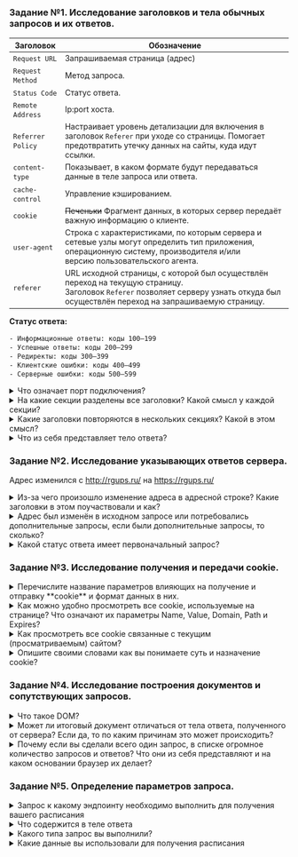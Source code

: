 ### Задание №1. Исследование заголовков и тела обычных запросов и их ответов.

| Заголовок         | Обозначение                                                                                                                                                                          |
| ----------------- | ------------------------------------------------------------------------------------------------------------------------------------------------------------------------------------ |
| `Request URL`     | Запрашиваемая страница (адрес)                                                                                                                                                       |
| `Request Method`  | Метод запроса.                                                                                                                                                                       |
| `Status Code`     | Статус ответа.                                                                                                                                                                       |
| `Remote Address`  | Ip:port хоста.                                                                                                                                                                       |
| `Referrer Policy` | Настраивает уровень детализации для включения в заголовок `Referer` при уходе со страницы. Помогает предотвратить утечку данных на сайты, куда идут ссылки.                          |
| `content-type`    | Показывает, в каком формате будут передаваться данные в теле запроса или ответа.                                                                                                     |
| `cache-control`   | Управление кэшированием.                                                                                                                                                             |
| `cookie`          | ~~Печеньки~~ Фрагмент данных, в которых сервер передаёт важную информацию о клиенте.                                                                                                 |
| `user-agent`      | Cтрока с характеристиками, по которым сервера и сетевые узлы могут определить тип приложения, операционную систему, производителя и/или версию пользовательского агента.             |
| `referer`         | URL исходной страницы, с которой был осуществлён переход на текущую страницу. Заголовок `Referer` позволяет серверу узнать откуда был осуществлён переход на запрашиваемую страницу. |


__Статус ответа:__
```
- Информационные ответы: коды 100–199
- Успешные ответы: коды 200–299
- Редиректы: коды 300–399
- Клиентские ошибки: коды 400–499
- Серверные ошибки: коды 500–599
``` 


<details>
  <summary>Что означает порт подключения?</summary>
  
  - 'ID' программы / процесса, который обслуживает сетевые соединения на заданном IP-адресе.
  
</details>

<details>
  <summary>На какие секции разделены все заголовки? Какой смысл у каждой секции?</summary>
  
```
`General` - Основные заголовки. Должны включаться в любое сообщение клиента и сервера.
`Request` - Заголовки запроса. Используются только в запросах клиента.
`Response` - Заголовки ответа. Только для ответов от сервера.
`Entity Headers` - Заголовки сущности. Сопровождают каждую сущность сообщения. Используются в запросах и ответах.
```
</details>

<details>
  <summary>Какие заголовки повторяются в нескольких секциях? Какой в этом смысл?</summary>
  
  - Конкретные заголовки http/s, которые могут повторяться в нескольких секциях,
зависят от конкретной структуры и содержания веб-страницы или приложения.
Общим примером могут быть заголовки типа "Content-Type", "Cache-Control", "Authorization" и т.д.
Повторение этих заголовков может быть полезным в случае, если различные части веб-страницы или приложения
требуют одинаковых настроек или параметров. Например, если на странице есть несколько виджетов,
каждый из которых обращается к одному и тому же API, то повторение заголовка "Authorization"
может избавить от необходимости задавать его для каждого виджета отдельно. 
Также повторение заголовков может быть связано с кэшированием контента на стороне клиента или сервера.
Например, заголовок "Cache-Control" может быть задан для нескольких секций страницы, чтобы указать на то,
что контент можно кэшировать на определенное время.

</details>

<details>
  <summary>Что из себя представляет тело ответа?</summary>
  
  - Данные, которые сервер отправляет в ответ на запрос клиента. Эти данные могут быть в различных форматах, таких как:
HTML, XML, JSON, изображения, аудио и видео файлы и т.д.
Тело ответа может содержать информацию, необходимую для отображения веб-страницы
или выполнения определенных действий в приложении.
Например, тело ответа может содержать HTML-код для отображения содержимого страницы,
JSON-данные для обновления состояния приложения или файлы для скачивания.
</details>

### Задание №2. Исследование указывающих ответов сервера.
Адрес изменился с http://rgups.ru/ на https://rgups.ru/

<details>
  <summary>Из-за чего произошло изменение адреса в адресной строке? Какие заголовки в этом поучаствовали и как?</summary>
  
- Пришел статус ответа `301`. Это означает, что запрошенный ресурс был окончательно перемещён в URL, указанный в заголовке Location.
В заголовке `Request Header` была запрошена страница с использованием зашифрованного и аутентифицированного ответа (`Upgrade-Insecure-Requests:1`). 
Сервер вернул заголовок `Response Header`, в котором содержится `Location: https://rgups.ru/`.

</details>

</details>

<details>
  <summary>Адрес был изменён в исходном запросе или потребовались дополнительные запросы, если были дополнительные запросы, то сколько?</summary>
  
- В первом запросе было запрошено повышение страницы, во втором запросе мы перешли на полученную страницу.

</details>

<details>
  <summary>Какой статус ответа имеет первоначальный запрос?</summary>
  
- 301 Moved Permanently

</details>

### Задание №3. Исследование получения и передачи cookie.

<details>
  <summary>Перечислите название параметров влияющих на получение и отправку **cookie** и формат данных в них.</summary>
  
```
"Set-Cookie": Этот заголовок отправляется сервером в ответ на запрос клиента и содержит информацию о новых или измененных cookie параметрах. Клиент сохраняет эти параметры и отправляет их в следующих запросах.
"Cookie": Этот заголовок отправляется клиентом в каждом запросе и содержит информацию о ранее полученных cookie параметрах. Сервер использует эту информацию для определения текущего состояния сессии пользователя.
"User-Agent": Этот заголовок содержит информацию о браузере и операционной системе клиента. Некоторые серверы могут использовать эту информацию для определения поддерживаемых cookie функций и настройки соответствующих параметров.
"Referer": Этот заголовок содержит информацию о странице, с которой был отправлен текущий запрос. Некоторые серверы могут использовать эту информацию для управления cookie параметрами в зависимости от текущей сессии пользователя.
"Accept": Этот заголовок содержит информацию о типах контента, которые клиент готов принимать. Некоторые серверы могут использовать эту информацию для определения поддерживаемых cookie функций и настройки соответствующих параметров.
```
</details>

<details>
  <summary>Как можно удобно просмотреть все cookie, используемые на странице? Что означают их параметры Name, Value, Domain, Path и Expires?</summary>
  
  - Используя вкладку "Cookies" в Network.
  
```
- Name: Имя cookie параметра, которое используется для идентификации его значения.
- Value: Значение cookie параметра, которое хранится на клиентской стороне и отправляется серверу в каждом запросе. 
- Domain: Домен, на котором cookie параметр может быть использован. Если домен не указан, то cookie параметр может быть использован только на текущем домене. 
- Path: Путь на сервере, на котором cookie параметр может быть использован. Если путь не указан, то cookie параметр может быть использован на любом пути на сервере. 
- Expires: Дата и время истечения срока действия cookie параметра. Если дата не указана, то cookie параметр будет удален при закрытии браузера.
```
</details>

</details>

<details>
  <summary>Как просмотреть все cookie связанные с текущим (просматриваемым) сайтом?</summary>

  - Application -> Storage -> Cookies -> site
  
</details>

<details>
  <summary>Опишите своими словами как вы понимаете суть и назначение cookie?</summary>
 
  - Фрагмент данных, отправленный сервером и хранящийся на компьютере пользователя. В cookie находится информация о вас. Например, логин и пароль, местоположение, языковые настройки, сведения о товарах в корзине интернет-магазина.
  
</details>

### Задание №4. Исследование построения документов и сопутствующих запросов.
<details>
  <summary>Что такое DOM?</summary>
 
  - DOM - это программный интерфейс, который позволяет взаимодействовать с HTML-документом и изменять его содержимое и структуру.
  
</details>

<details>
  <summary>Может ли итоговый документ отличаться от тела ответа, полученного от сервера? Если да, то по каким причинам это может происходить?</summary>
 
  - Да, может.
  - JavaScript может изменять содержимое страницы после загрузки, что может привести к изменению DOM-структуры.
  - CSS-стили могут быть применены к элементам страницы после загрузки, что может изменить их внешний вид.
  - Наличие кэширования на стороне клиента или сервера может привести к тому, что браузер будет использовать ранее сохраненную версию документа вместо той, которая была отправлена сервером.
  
</details>

<details>
  <summary>Почему если вы сделали всего один запрос, в списке огромное количество запросов и ответов? Что они из себя представляют и на каком основании браузер их делает?</summary>
 
  - Браузер автоматически делает дополнительные запросы и получает ответы на различные ресурсы, необходимые для отображения страницы.
  - Браузер делает эти запросы на основании содержимого HTML-кода страницы, который содержит ссылки на эти ресурсы.
  - Это могут быть запросы на изображения, стили CSS, скрипты JavaScript, шрифты и другие ресурсы.
  
</details>

### Задание №5. Определение параметров запроса.
<details>
  <summary>Запрос к какому эндпоинту необходимо выполнить для получения вашего расписания</summary>

```
https://www.rgups.ru/ajax/schedule.php?action=timetable&fac-id=1&course-id=3&group-id=26365&edu-type=internal
```
</details>

<details>
  <summary>Что содержится в теле ответа</summary>

- Таблица с моим расписанием(?)

__Код:__
<details>
  <summary>Response</summary>

```
<div class="schedule-section">
					<div class="schedule-section-legend"><i></i> – в режиме видеоконференцсвязи</div>
    		
    <table class="table">             <tr>
                <th class="" colspan="6">
                    Понедельник (сегодня)                </th>
            </tr>
                      <tr>
                        <td class="" >1</td>
                        <td class="" >8.20-9.50</td>
                        <td class="" >обе недели</td>
                            <td class="">Военная подготовка ()</td>
                            <td class=""> ..</td>
                            <td class=""></td>
                    </tr>
                      <tr>
                        <td class="" >2</td>
                        <td class="" >10.05-11.35</td>
                        <td class="" >обе недели</td>
                            <td class="">Военная подготовка ()</td>
                            <td class=""> ..</td>
                            <td class=""></td>
                    </tr>
                      <tr>
                        <td class="" >3</td>
                        <td class="" >12.05-13.35</td>
                        <td class="" >обе недели</td>
                            <td class="">Военная подготовка ()</td>
                            <td class=""> ..</td>
                            <td class=""></td>
                    </tr>
                      <tr>
                        <td class="" >4</td>
                        <td class="" >13.50-15.20</td>
                        <td class="" >обе недели</td>
                            <td class="">Военная подготовка ()</td>
                            <td class=""> ..</td>
                            <td class=""></td>
                    </tr>
                      <tr>
                        <td class="" >5</td>
                        <td class="" >15.30-17.00</td>
                        <td class="" >обе недели</td>
                            <td class="">Военная подготовка ()</td>
                            <td class=""> ..</td>
                            <td class=""></td>
                    </tr>

            <tr>
                <th class=" info" colspan="6">
                    Вторник (завтра)                </th>
            </tr>
                      <tr>
                        <td class="success" >2</td>
                        <td class="success" >10.05-11.35</td>
                        <td class="success" >обе недели</td>
                            <td class="success">Системы и технологии искусственного интеллекта (ЛЕК)</td>
                            <td class="success">МОСКАТ Н.А.</td>
                            <td class="success">Д404</td>
                    </tr>
                      <tr>
                        <td class="" >3</td>
                        <td class="" >12.05-13.35</td>
                        <td class="" >обе недели</td>
                            <td class="">Экономика и менеджмент (ПРАК)</td>
                            <td class="">ТИМЧЕНКО О.В.</td>
                            <td class="">С409</td>
                    </tr>
                      <tr>
                        <td class="" >4</td>
                        <td class="" >13.50-15.20</td>
                        <td class="" >обе недели</td>
                            <td class="">Схемотехника и архитектура вычислительных систем (ЛЕК)</td>
                            <td class="">ЛЯЩЕНКО А.М.</td>
                            <td class="">Г313</td>
                    </tr>
                      <tr>
                        <td class="" >5</td>
                        <td class="" >15.30-17.00</td>
                        <td class="" >обе недели</td>
                            <td class="">Системы и технологии искусственного интеллекта (ЛАБ)</td>
                            <td class="">ЖУРАВЛЕВ Д.С. [2]</td>
                            <td class="">Г305</td>
                    </tr>

            <tr>
                <th class="" colspan="6">
                    Среда                </th>
            </tr>
                      <tr>
                        <td class="" >2</td>
                        <td class="" >10.05-11.35</td>
                        <td class="" >обе недели</td>
                            <td class="">Системы и технологии искусственного интеллекта (ЛАБ)</td>
                            <td class="">МОСКАТ Н.А. [1]</td>
                            <td class="">Г305</td>
                    </tr>
<!--4-->                      <tr>
                        <td class="" rowspan="4">3</td>
                        <td class="" rowspan="4">12.05-13.35</td>
                        <td class="disable " >над чертой</td>
                                  
                                <td class="disable ">Безопасность жизнедеятельности (ЛЕК)</td>
                                <td class="disable ">ПЕРЕВЕРЗЕВ И.Г.</td>
                                <td class="disable ">М150</td>
                        </tr>
                        <tr>
                            <td class=" " rowspan="3">под чертой</td>
                                <td class=" ">Безопасность жизнедеятельности (ЛАБ)</td>
                                <td class=" ">АБДУЛЬМАНОВА К.И. [2]</td>
                                <td class=" ">М158</td>
</tr><tr>                                <td class=" ">Безопасность жизнедеятельности (ЛАБ)</td>
                                <td class=" ">ЯИЦКОВА Н.М. [1]</td>
                                <td class=" ">М152</td>
</tr><tr>                          </tr>
                                       </tr>
                      <tr>
                        <td class="" >4</td>
                        <td class="" >13.50-15.20</td>
                        <td class="" >обе недели</td>
                            <td class="">Веб-программирование (ЛЕК)</td>
                            <td class="">КАПКАЕВ А.А.</td>
                            <td class="">Г315</td>
                    </tr>
<!--5-->                      <tr>
                        <td class="" rowspan="5">5</td>
                        <td class="" rowspan="5">15.30-17.00</td>
                        <td class="disable " rowspan="3">над чертой</td>
                                  
                                <td class="disable ">Веб-программирование (ЛАБ)</td>
                                <td class="disable ">КАПКАЕВ А.А. [1]</td>
                                <td class="disable ">Г302</td>
</tr><tr>                                  
                                <td class="disable ">Веб-программирование (ЛАБ)</td>
                                <td class="disable ">ХУСАИНОВ В.Р. [2]</td>
                                <td class="disable ">Д412</td>
</tr><tr>                        </tr>
                        <tr>
                            <td class=" " rowspan="3">под чертой</td>
                                <td class=" ">Веб-программирование (ЛАБ)</td>
                                <td class=" ">КАПКАЕВ А.А. [1]</td>
                                <td class=" ">Г302</td>
</tr><tr>                                <td class=" ">Веб-программирование (ЛАБ)</td>
                                <td class=" ">ХУСАИНОВ В.Р. [2]</td>
                                <td class=" ">Д406</td>
</tr><tr>                          </tr>
                                       </tr>
                      <tr>
                        <td class="" rowspan="2">6</td>
                        <td class="" rowspan="2">17.10-18.40</td>
                        <td class="" rowspan="2">обе недели</td>
                            <td class="">Системное программное обеспечение вычислительных систем (ЛАБ)</td>
                            <td class="">НИКИТЧЕНКО С.Л. [2]</td>
                            <td class="">Д406</td>
</tr><tr>                            <td class="">Системное программное обеспечение вычислительных систем (ЛАБ)</td>
                            <td class="">МИЗЮКОВ Г.С. [1]</td>
                            <td class="">Д407</td>
</tr><tr>                    </tr>

            <tr>
                <th class="" colspan="6">
                    Четверг                </th>
            </tr>
<!--4-->                      <tr>
                        <td class="" rowspan="4">1</td>
                        <td class="" rowspan="4">8.20-9.50</td>
                        <td class="disable " rowspan="3">над чертой</td>
                                  
                                <td class="disable ">Схемотехника и архитектура вычислительных систем (ЛАБ)</td>
                                <td class="disable ">МИРОШНИКОВ А.М. [1]</td>
                                <td class="disable ">Г303</td>
</tr><tr>                                  
                                <td class="disable ">Схемотехника и архитектура вычислительных систем (ЛАБ)</td>
                                <td class="disable ">СОКИРКА А.Д. [2]</td>
                                <td class="disable ">Г302</td>
</tr><tr>                        </tr>
                        <tr>
                            <td class=" " >под чертой</td>
                                <td class=" ">Безопасность жизнедеятельности (ПРАК)</td>
                                <td class=" ">БАЛАНОВА М.В.</td>
                                <td class=" ">М232</td>
                          </tr>
                                       </tr>
                      <tr>
                        <td class="" >2</td>
                        <td class="" >10.05-11.35</td>
                        <td class="" >обе недели</td>
                            <td class="">Базы данных (ЛЕК)</td>
                            <td class="">ИГНАТЬЕВА О.В.</td>
                            <td class="">Г313</td>
                    </tr>
                      <tr>
                        <td class="" rowspan="2">3</td>
                        <td class="" rowspan="2">12.05-13.35</td>
                        <td class="" rowspan="2">обе недели</td>
                            <td class="">Базы данных (ЛАБ)</td>
                            <td class="">ГАЛЬЦЕВА А.А. [1]</td>
                            <td class="">Г315</td>
</tr><tr>                            <td class="">Базы данных (ЛАБ)</td>
                            <td class="">МУКОНИНА М.И. [2]</td>
                            <td class="">Г315</td>
</tr><tr>                    </tr>

            <tr>
                <th class="" colspan="6">
                    Пятница                </th>
            </tr>
                      <tr>
                        <td class="" >2</td>
                        <td class="" >10.05-11.35</td>
                        <td class="" >обе недели</td>
                            <td class="">Экономика и менеджмент (ЛЕК)</td>
                            <td class="">КАЛАШНИКОВ И.А.</td>
                            <td class="">Д404</td>
                    </tr>
                      <tr>
                        <td class="" >3</td>
                        <td class="" >12.05-13.35</td>
                        <td class="" >обе недели</td>
                            <td class="">Системное программное обеспечение вычислительных систем (ЛЕК)</td>
                            <td class="">ЖУКОВ В.В.</td>
                            <td class="">Д404</td>
                    </tr>

</table></div>
```
</details>
![alt](memes.png)
</details>

<details>
  <summary>Какого типа запрос вы выполнили?</summary>

- GET
</details>

<details>
  <summary>Какие данные вы использовали для получения расписания</summary>


`action: timetable` - Обращение к расписанию
`fac-id: 1` - id факультета
`course-id: 3 #` - id курса
`group-id: 26365` - id группы
`edu-type: internal` - тип обучения (в данном случае - внутреннее)

</details>
